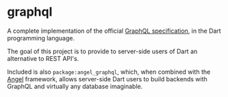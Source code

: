 # graphql
A complete implementation of the official
[GraphQL specification](http://facebook.github.io/graphql/October2016/#sec-Language),
in the Dart programming language.

The goal of this project is to provide to server-side
users of Dart an alternative to REST API's.

Included is also
`package:angel_graphql`, which, when combined with the
[Angel](https://github.com/angel-dart) framework, allows
server-side Dart users to build backends with GraphQL and
virtually any database imaginable.